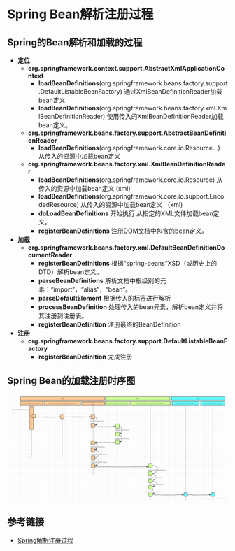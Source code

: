 # Spring Bean解析注册过程

## Spring的Bean解析和加载的过程

* **定位**
  * **org.springframework.context.support.AbstractXmlApplicationContext**
    * **loadBeanDefinitions**(org.springframework.beans.factory.support.DefaultListableBeanFactory) 通过XmlBeanDefinitionReader加载bean定义
    * **loadBeanDefinitions**(org.springframework.beans.factory.xml.XmlBeanDefinitionReader) 使用传入的XmlBeanDefinitionReader加载bean定义。
  * **org.springframework.beans.factory.support.AbstractBeanDefinitionReader**
    * **loadBeanDefinitions**(org.springframework.core.io.Resource…) 从传入的资源中加载bean定义
  * **org.springframework.beans.factory.xml.XmlBeanDefinitionReader**
    * **loadBeanDefinitions**(org.springframework.core.io.Resource) 从传入的资源中加载bean定义 (xml)
    * **loadBeanDefinitions**(org.springframework.core.io.support.EncodedResource) 从传入的资源中加载bean定义 （xml)
    * **doLoadBeanDefinitions** 开始执行 从指定的XML文件加载bean定义。
    * **registerBeanDefinitions** 注册DOM文档中包含的bean定义。
* **加载**
  * **org.springframework.beans.factory.xml.DefaultBeanDefinitionDocumentReader**
    * **registerBeanDefinitions** 根据“spring-beans”XSD（或历史上的DTD）解析bean定义。
    * **parseBeanDefinitions** 解析文档中根级别的元素：“import”，“alias”，“bean”。
    * **parseDefaultElement** 根据传入的标签进行解析
    * **processBeanDefinition** 处理传入的bean元素，解析bean定义并将其注册到注册表。
    * **registerBeanDefinition** 注册最终的BeanDefinition
* **注册**
  * **org.springframework.beans.factory.support.DefaultListableBeanFactory**
    * **registerBeanDefinition** 完成注册

## Spring Bean的加载注册时序图

<div align=center><img src="/assets/spring1.png"></div>

## 参考链接

* [Spring解析注册过程](https://blog.csdn.net/lei32323/article/details/88770048)
